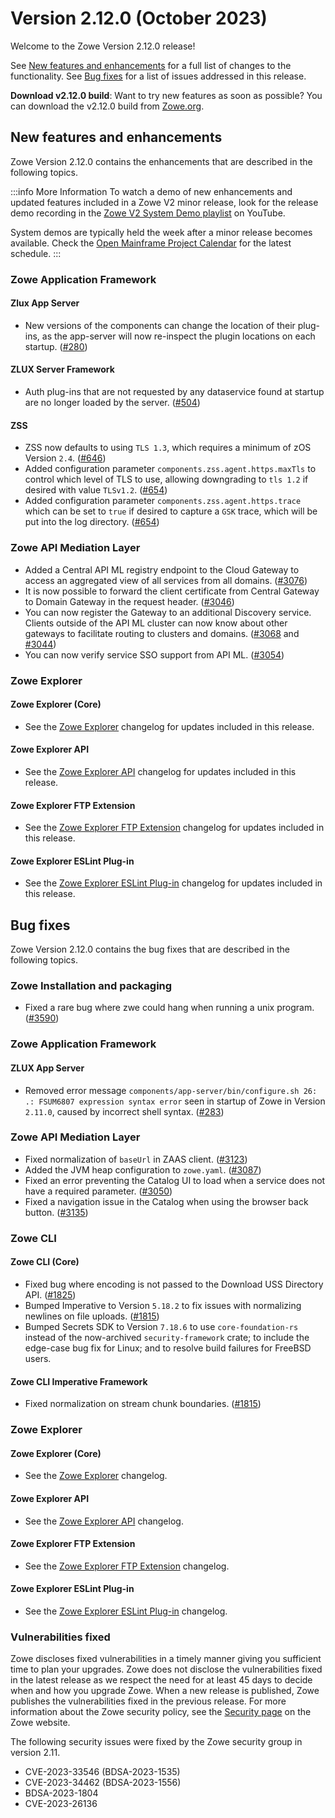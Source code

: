 # Version 2.12.0 (October 2023)

Welcome to the Zowe Version 2.12.0 release!

See [New features and enhancements](#new-features-and-enhancements) for a full list of changes to the functionality. See [Bug fixes](#bug-fixes) for a list of issues addressed in this release.

**Download v2.12.0 build**: Want to try new features as soon as possible? You can download the v2.12.0 build from [Zowe.org](https://www.zowe.org/download.html).

## New features and enhancements

Zowe Version 2.12.0 contains the enhancements that are described in the following topics.

:::info More Information
To watch a demo of new enhancements and updated features included in a Zowe V2 minor release, look for the release demo recording in the [Zowe V2 System Demo playlist](https://www.youtube.com/playlist?list=PL8REpLGaY9QGjSTAqZaWxLG_g-jW1qGmo) on YouTube.

System demos are typically held the week after a minor release becomes available. Check the [Open Mainframe Project Calendar](https://lists.openmainframeproject.org/g/zowe-dev/calendar) for the latest schedule.
:::

### Zowe Application Framework 

#### Zlux App Server

- New versions of the components can change the location of their plug-ins, as the app-server will now re-inspect the plugin locations on each startup. ([#280](https://github.com/zowe/zlux-app-server/pull/280))

#### ZLUX Server Framework

- Auth plug-ins that are not requested by any dataservice found at startup are no longer loaded by the server. ([#504](https://github.com/zowe/zlux-server-framework/pull/504))

#### ZSS

- ZSS now defaults to using `TLS 1.3`, which requires a minimum of zOS Version `2.4`. ([#646](https://github.com/zowe/zss/pull/646)) 
- Added configuration parameter `components.zss.agent.https.maxTls` to control which level of TLS to use, allowing downgrading to `tls 1.2` if desired with value `TLSv1.2`. ([#654]( https://github.com/zowe/zss/pull/654))
- Added configuration parameter `components.zss.agent.https.trace` which can be set to `true` if desired to capture a `GSK` trace, which will be put into the log directory. ([#654]( https://github.com/zowe/zss/pull/654))

### Zowe API Mediation Layer

* Added a Central API ML registry endpoint to the Cloud Gateway to access an aggregated view of all services from all domains. ([#3076](https://github.com/zowe/api-layer/issues/3076))
* It is now possible to forward the client certificate from Central Gateway to Domain Gateway in the request header. ([#3046](https://github.com/zowe/api-layer/issues/3046))
* You can now register the Gateway to an additional Discovery service. Clients outside of the API ML cluster can now know about other gateways to facilitate routing to clusters and domains. ([#3068](https://github.com/zowe/api-layer/issues/3068) and [#3044](https://github.com/zowe/api-layer/issues/3044))
* You can now verify service SSO support from API ML. ([#3054](https://github.com/zowe/api-layer/issues/3054))

### Zowe Explorer

#### Zowe Explorer (Core)

- See the [Zowe Explorer](https://github.com/zowe/vscode-extension-for-zowe/blob/main/packages/zowe-explorer/CHANGELOG.md) changelog for updates included in this release.

#### Zowe Explorer API

- See the [Zowe Explorer API](https://github.com/zowe/vscode-extension-for-zowe/blob/main/packages/zowe-explorer-api/CHANGELOG.md) changelog for updates included in this release.

#### Zowe Explorer FTP Extension

- See the [Zowe Explorer FTP Extension](https://github.com/zowe/vscode-extension-for-zowe/blob/main/packages/zowe-explorer-ftp-extension/CHANGELOG.md) changelog for updates included in this release.

#### Zowe Explorer ESLint Plug-in

- See the [Zowe Explorer ESLint Plug-in](https://github.com/zowe/vscode-extension-for-zowe/blob/main/packages/eslint-plugin-zowe-explorer/CHANGELOG.md) changelog for updates included in this release.

## Bug fixes

Zowe Version 2.12.0 contains the bug fixes that are described in the following topics.

### Zowe Installation and packaging

- Fixed a rare bug where zwe could hang when running a unix program. ([#3590](https://github.com/zowe/zowe-install-packaging/pull/3590))

### Zowe Application Framework

#### ZLUX App Server

- Removed error message `components/app-server/bin/configure.sh 26: .: FSUM6807 expression syntax error` seen in startup of Zowe in Version `2.11.0`, caused by incorrect shell syntax. ([#283](https://github.com/zowe/zlux-app-server/pull/283))

### Zowe API Mediation Layer

* Fixed normalization of `baseUrl` in ZAAS client. ([#3123](https://github.com/zowe/api-layer/issues/3123))
* Added the JVM heap configuration to `zowe.yaml`. ([#3087](https://github.com/zowe/api-layer/issues/3087))
* Fixed an error preventing the Catalog UI to load when a service does not have a required parameter. ([#3050](https://github.com/zowe/api-layer/issues/3050))
* Fixed a navigation issue in the Catalog when using the browser back button. ([#3135](https://github.com/zowe/api-layer/issues/2998))

### Zowe CLI

#### Zowe CLI (Core)

- Fixed bug where encoding is not passed to the Download USS Directory API. ([#1825](https://github.com/zowe/zowe-cli/issues/1825))
- Bumped Imperative to Version `5.18.2` to fix issues with normalizing newlines on file uploads. ([#1815](https://github.com/zowe/zowe-cli/issues/1815))
- Bumped Secrets SDK to Version `7.18.6` to use `core-foundation-rs` instead of the now-archived `security-framework` crate; to include the edge-case bug fix for Linux; and to resolve build failures for FreeBSD users.

#### Zowe CLI Imperative Framework

- Fixed normalization on stream chunk boundaries. ([#1815](https://github.com/zowe/zowe-cli/issues/1815))

### Zowe Explorer

#### Zowe Explorer (Core)

- See the [Zowe Explorer](https://github.com/zowe/vscode-extension-for-zowe/blob/main/packages/zowe-explorer/CHANGELOG.md) changelog.

#### Zowe Explorer API

- See the [Zowe Explorer API](https://github.com/zowe/vscode-extension-for-zowe/blob/main/packages/zowe-explorer-api/CHANGELOG.md) changelog.

#### Zowe Explorer FTP Extension

- See the [Zowe Explorer FTP Extension](https://github.com/zowe/vscode-extension-for-zowe/blob/main/packages/zowe-explorer-ftp-extension/CHANGELOG.md) changelog.

#### Zowe Explorer ESLint Plug-in

- See the [Zowe Explorer ESLint Plug-in](https://github.com/zowe/vscode-extension-for-zowe/blob/main/packages/eslint-plugin-zowe-explorer/CHANGELOG.md) changelog.

### Vulnerabilities fixed

Zowe discloses fixed vulnerabilities in a timely manner giving you sufficient time to plan your upgrades. Zowe does not disclose the vulnerabilities fixed in the latest release as we respect the need for at least 45 days to decide when and how you upgrade Zowe. When a new release is published, Zowe publishes the vulnerabilities fixed in the previous release. For more information about the Zowe security policy, see the [Security page](https://www.zowe.org/security.html) on the Zowe website.

The following security issues were fixed by the Zowe security group in version 2.11.

- CVE-2023-33546 (BDSA-2023-1535)
- CVE-2023-34462 (BDSA-2023-1556)
- BDSA-2023-1804
- CVE-2023-26136

